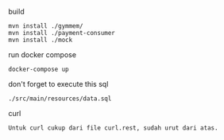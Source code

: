 build

```
mvn install ./gymmem/
mvn install ./payment-consumer
mvn install ./mock
```

run docker compose
```
docker-compose up
```

don't forget to execute this sql
```
./src/main/resources/data.sql
```

curl
```
Untuk curl cukup dari file curl.rest, sudah urut dari atas.
```